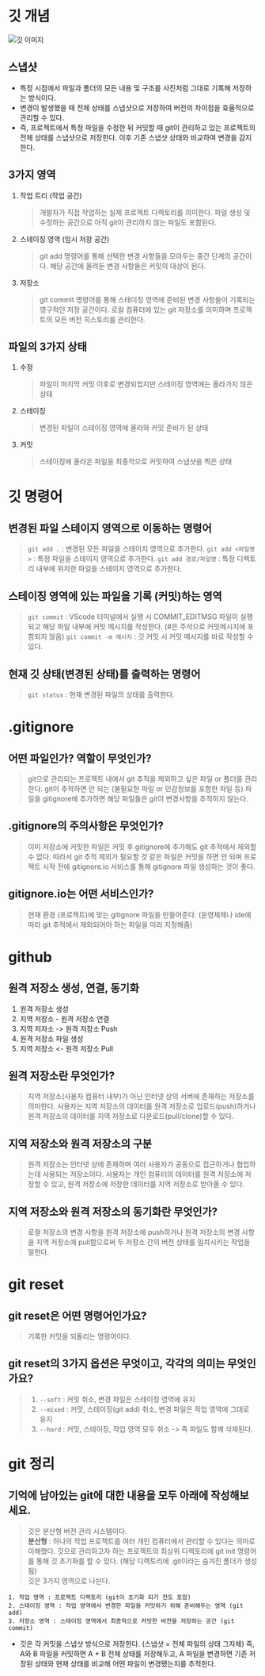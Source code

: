 # 깃 개념

![깃 이미지](https://encrypted-tbn0.gstatic.com/images?q=tbn:ANd9GcT2aRJR6dWUGsjhkUzKkGp-3787npBEJcJblg&s)

## 스냅샷

-   특정 시점에서 파일과 폴더의 모든 내용 및 구조를 사진처럼 그대로 기록해 저장하는 방식이다.
-   변경이 발생했을 때 전체 상태를 스냅샷으로 저장하여 버전의 차이점을 효율적으로 관리할 수 있다.
-   즉, 프로젝트에서 특정 파일을 수정한 뒤 커밋할 때 git이 관리하고 있는 프로젝트의 전체 상태를 스냅샷으로 저장한다. 이후 기존 스냅샷 상태와 비교하여 변경을 감지한다.

## 3가지 영역

1. 작업 트리 (작업 공간)
    > 개발자가 직접 작업하는 실제 프로젝트 디렉토리를 의미한다.
    > 파일 생성 및 수정하는 공간으로 아직 git이 관리하지 않는 파일도 포함된다.
2. 스테이징 영역 (임시 저장 공간)
    > git add 명령어를 통해 선택한 변경 사항들을 모아두는 중간 단계의 공간이다.
    > 해당 공간에 올려둔 변경 사항들은 커밋의 대상이 된다.
3. 저장소
    > git commit 명령어를 통해 스테이징 영역에 준비된 변경 사항들이 기록되는 영구적인 저장 공간이다.
    > 로컬 컴퓨터에 있는 git 저장소를 의미하며 프로젝트의 모든 버전 히스토리를 관리한다.

## 파일의 3가지 상태

1. 수정
    > 파일이 마지막 커밋 이후로 변경되었지만 스테이징 영역에는 올라가지 않은 상태
2. 스테이징
    > 변경된 파일이 스테이징 영역에 올라와 커밋 준비가 된 상태
3. 커밋
    > 스테이징에 올라온 파일을 최종적으로 커밋하여 스냅샷을 찍은 상태

# 깃 명령어

## 변경된 파일 스테이지 영역으로 이동하는 명령어

> `git add .` : 변경된 모든 파일을 스테이지 영역으로 추가한다.
> `git add <파일명>` : 특정 파일을 스테이지 영역으로 추가한다.
> `git add 경로/파일명` : 특정 디렉토리 내부에 위치한 파일을 스테이지 영역으로 추가한다.

## 스테이징 영역에 있는 파일을 기록 (커밋)하는 영역

> `git commit` : VScode 터미널에서 실행 시 COMMIT_EDITMSG 파일이 실행되고 해당 파일 내부에 커밋 메시지를 작성한다. (#은 주석으로 커밋메시지에 포함되지 않음)
> `git commit -m 메시지` : 깃 커밋 시 커밋 메시지를 바로 작성할 수 있다.

## 현재 깃 상태(변경된 상태)를 출력하는 명령어

> `git status` : 현재 변경된 파일의 상태를 출력한다.

# .gitignore

## 어떤 파일인가? 역할이 무엇인가?

> git으로 관리되는 프로젝트 내에서 git 추적을 제외하고 싶은 파일 or 폴더를 관리한다.
> git이 추적하면 안 되는 (불필요한 파일 or 민감정보를 포함한 파일 등) 파일을 gitignore에 추가하면 해당 파일들은 git이 변경사항을 추적하지 않는다.

## .gitignore의 주의사항은 무엇인가?

> 이미 저장소에 커밋한 파일은 커밋 후 gitignore에 추가해도 git 추적에서 제외할 수 없다.
> 따라서 git 추적 제외가 필요할 것 같은 파일은 커밋을 하면 안 되며 프로젝트 시작 전에 gitignore.io 서비스를 통해 gitignore 파일 생성하는 것이 좋다.

## gitignore.io는 어떤 서비스인가?

> 현재 환경 (프로젝트)에 맞는 gitignore 파일을 만들어준다. (운영체제나 ide에 따라 git 추적에서 제외되어야 하는 파일을 미리 지정해줌)

# github

## 원격 저장소 생성, 연결, 동기화

1. 원격 저장소 생성
2. 지역 저장소 - 원격 저장소 연결
3. 지역 저자소 -> 원격 저장소 Push
4. 원격 저장소 파일 생성
5. 지역 저장소 <- 원격 저장소 Pull

## 원격 저장소란 무엇인가?

> 지역 저장소(사용자 컴퓨터 내부)가 아닌 인터넷 상의 서버에 존재하는 저장소를 의미한다.
> 사용자는 지역 저장소의 데이터를 원격 저장소로 업로드(push)하거나 원격 저장소의 데이터를 지역 저장소로 다운로드(pull/clone)할 수 있다.

## 지역 저장소와 원격 저장소의 구분

> 원격 저장소는 인터넷 상에 존재하며 여러 사용자가 공동으로 접근하거나 협업하는데 사용되는 저장소이다.
> 사용자는 개인 컴퓨터의 데이터를 원격 저장소에 저장할 수 있고, 원격 저장소에 저장한 데이터를 지역 저장소로 받아올 수 있다.

## 지역 저장소와 원격 저장소의 동기화란 무엇인가?

> 로컬 저장소의 변경 사항을 원격 저장소에 push하거나 원격 저장소의 변경 사항을 지역 저장소에 pull함으로써 두 저장소 간의 버전 상태를 일치시키는 작업을 말한다.

# git reset

## git reset은 어떤 명령어인가요?

> 기록한 커밋을 되돌리는 명령어이다.

## git reset의 3가지 옵션은 무엇이고, 각각의 의미는 무엇인가요?

> 1. `--soft` : 커밋 취소, 변경 파일은 스테이징 영역에 유지
> 2. `--mixed` : 커밋, 스테이징(git add) 취소, 변경 파일은 작업 영역에 그대로 유지
> 3. `--hard` : 커밋, 스테이징, 작업 영역 모두 취소 -> 즉 파일도 함께 삭제된다.

# git 정리

## 기억에 남아있는 git에 대한 내용을 모두 아래에 작성해보세요.

> 깃은 분산형 버전 관리 시스템이다.  
> **분산형** : 하나의 작업 프로젝트를 여러 개인 컴퓨터에서 관리할 수 있다는 의미로 이해했다.
> 깃으로 관리하고자 하는 프로젝트의 최상위 디렉토리에 git init 명령어를 통해 깃 초기화를 할 수 있다. (해당 디렉토리에 .git이라는 숨겨진 폴더가 생성됨)  
> 깃은 3가지 영역으로 나뉜다.

    1. 작업 영역 : 프로젝트 디렉토리 (git이 초기화 되기 전도 포함)
    2. 스테이징 영역 : 작업 영역에서 변경한 파일을 커밋하기 위해 준비해두는 영역 (git add)
    3. 저장소 영역 : 스테이징 영역에서 최종적으로 커밋한 버전을 저장하는 공간 (git commit)

-   깃은 각 커밋을 스냅샷 방식으로 저장한다. (스냅샷 = 전체 파일의 상태 그자체)
    즉, A와 B 파일을 커밋하면 A + B 전체 상태를 저장해두고, A 파일을 변경하면 기존 저장된 상태와 현재 상태를 비교해 어떤 파일이 변경됐는지를 추적한다.

